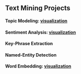 ## Text Mining Projects

#### Topic Modeling: [visualization](https://dreamnew.github.io/Text_Mining/mallet_as_gensim_50_topics_2019_02_12.html#topic=28&lambda=0.65&term=)
#### Sentiment Analysis: [visualization](https://public.tableau.com/profile/dare2dream#!/vizhome/SentimentAnalysisandTopicModeling/CountryView)
#### Key-Phrase Extraction
#### Named-Entity Detection
#### Word Embedding: [visualization](https://projector.tensorflow.org/?config=https://gist.githubusercontent.com/dreamnew/608ee8ae7b1fc8f2f76fc60f8fa4b23a/raw/c8806161e6d021d276df06177c67f104d2d929fa/imf_word2vec.json)
